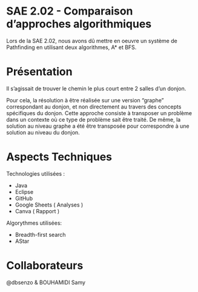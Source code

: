 # SAE 2.02 - Comparaison d’approches algorithmiques

Lors de la SAE 2.02, nous avons dû mettre en oeuvre un système de Pathfinding en utilisant deux algorithmes, A* et BFS.

# Présentation

Il s’agissait de trouver le chemin le plus court entre 2 salles d’un donjon. 

Pour cela, la résolution à être réalisée sur une version “graphe” correspondant au donjon, et non directement au travers des concepts spécifiques du donjon. Cette approche consiste à transposer un problème dans un contexte où ce type de problème sait être traité. De même, la solution au niveau graphe a été être transposée pour correspondre à une solution au niveau du donjon.

# Aspects Techniques

Technologies utilisées :
  - Java
  - Eclipse
  - GitHub
  - Google Sheets ( Analyses )
  - Canva ( Rapport )
  
Algorythmes utilisées:
  - Breadth-first search
  - AStar

# Collaborateurs
  @dbsenzo & BOUHAMIDI Samy


